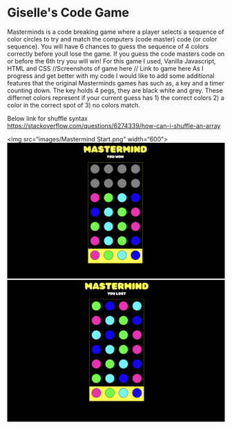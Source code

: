 # Giselle's Code Game
Masterminds is a code breaking game where a player selects a sequence of color circles to try and match the computers (code master) code (or color sequence). You will have 6 chances to guess the sequence of 4 colors correctly before youll lose the game. If you guess the code masters code on or before the 6th try you will win!
For this game I used, Vanilla Javascript, HTML and CSS
//Screenshots of game here 
// Link to game here
As I progress and get better with my code I would like to add some additional features that the original Masterminds games has such as, a key and a timer counting down. The key holds 4 pegs, they are black white and grey. These differnet colors represent if your current guess has 1) the correct colors 2) a color in the correct spot of 3) no colors match. 

Below link for shuffle syntax
https://stackoverflow.com/questions/6274339/how-can-i-shuffle-an-array

<img src=“images/Mastermind Start.png”  width=“600">
<img src="images/Screenshot 2023-02-09 at 12.37.44 PM.png" width="600">
<img src="images/Screenshot 2023-02-09 at 12.38.33 PM.png" width="600">